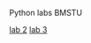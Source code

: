 Python labs BMSTU

[lab 2](https://github.com/mockystr/python_labs/tree/lab2)
[lab 3](https://github.com/mockystr/python_labs/tree/lab3)
